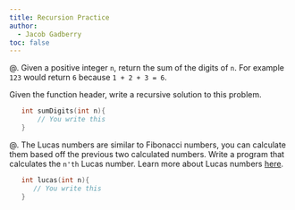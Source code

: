 ```yaml
---
title: Recursion Practice
author:
  - Jacob Gadberry
toc: false
---
```


@. Given a positive integer `n`, return the sum of the digits of `n`. For example `123` would return `6` because `1 + 2 + 3 = 6`.

Given the function header, write a recursive solution to this problem.

```c
   int sumDigits(int n){
       // You write this
   }
```

@. The Lucas numbers are similar to Fibonacci numbers, you can calculate them based off the previous two calculated numbers. Write a program that calculates the `n'th` Lucas number. Learn more about Lucas numbers [here](https://brilliant.org/wiki/lucas-numbers/).

```c
   int lucas(int n){
      // You write this
   }
```
